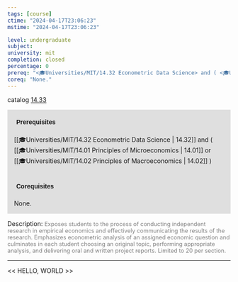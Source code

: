 ```yaml
---
tags: [course]
ctime: "2024-04-17T23:06:23"
mstime: "2024-04-17T23:06:23"

level: undergraduate
subject: 
university: mit
completion: closed
percentage: 0
prereq: "<🎓Universities/MIT/14.32 Econometric Data Science> and ( <🎓Universities/MIT/14.01 Principles of Microeconomics> or <🎓Universities/MIT/14.02 Principles of Macroeconomics> )"
coreq: "None."
---
```


catalog [14.33](http://student.mit.edu/catalog/m14a.html#14.33)

<span style="display: block; padding: 15px; background-color: rgb(100, 100, 100, 0.2);"><font id="m_prereq938_0" style="display: block; font-family: Arial, sans-serif; font-weight: bold; padding: 5px">Prerequisites</font><br><span id="prereq938_0">[[🎓Universities/MIT/14.32 Econometric Data Science | 14.32]] and ( [[🎓Universities/MIT/14.01 Principles of Microeconomics | 14.01]] or [[🎓Universities/MIT/14.02 Principles of Macroeconomics | 14.02]] )</span></span>
<span style="display: block; padding: 15px; background-color: rgb(100, 100, 100, 0.2);"><font id="m_coreq938_0" style="display: block; font-family: Arial, sans-serif; font-weight: bold; padding: 5px">Corequisites</font><br><span id="coreq938_0">None.</span></span>

<font style="">Description:</font>
<font style="color: grey; font-size: 0.8rem;">Exposes students to the process of conducting independent research in empirical economics and effectively communicating the results of the research. Emphasizes econometric analysis of an assigned economic question and culminates in each student choosing an original topic, performing appropriate analysis, and delivering oral and written project reports. Limited to 20 per section.</font>



---

<< HELLO, WORLD >>
